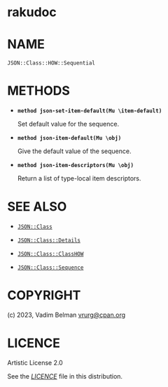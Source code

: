 # rakudoc

# NAME

`JSON::Class::HOW::Sequential`

# METHODS

  - **`method json-set-item-default(Mu \item-default)`**
    
    Set default value for the sequence.

  - **`method json-item-default(Mu \obj)`**
    
    Give the default value of the sequence.

  - **`method json-item-descriptors(Mu \obj)`**
    
    Return a list of type-local item descriptors.

# SEE ALSO

  - [`JSON::Class`](../../Class.md)

  - [`JSON::Class::Details`](../Details.md)

  - [`JSON::Class::ClassHOW`](../SequenceHOW.md)

  - [`JSON::Class::Sequence`](../Sequence.md)

# COPYRIGHT

(c) 2023, Vadim Belman <vrurg@cpan.org>

# LICENCE

Artistic License 2.0

See the [*LICENCE*](../../../../../LICENCE) file in this distribution.
